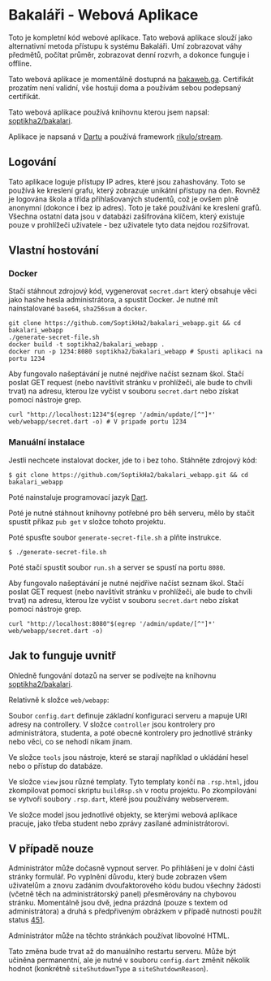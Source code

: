# Bakaláři - Webová Aplikace

Toto je kompletní kód webové aplikace. Tato webová aplikace slouží jako alternativní metoda přístupu k systému Bakaláři. Umí zobrazovat váhy předmětů, počítat průměr, zobrazovat denní rozvrh, a dokonce funguje i offline.

Tato webová aplikace je momentálně dostupná na [bakaweb.ga](https://bakaweb.ga/). Certifikát prozatím není validní, vše hostuji doma a používám sebou podepsaný certifikát.

Tato webová aplikace používá knihovnu kterou jsem napsal: [soptikha2/bakalari](https://github.com/soptikha2/bakalari).

Aplikace je napsaná v [Dartu](https://dartlang.org) a používá framework [rikulo/stream](https://github.com/rikulo/stream/).

## Logování

Tato aplikace loguje přístupy IP adres, které jsou zahashovány. Toto se používá ke kreslení grafu, který zobrazuje unikátní přístupy na den. Rovněž je logována škola a třída přihlašovaných studentů, což je ovšem plně anonymní (dokonce i bez ip adres). Toto je také používání ke kreslení grafů. Všechna ostatní data jsou v databázi zašifrována klíčem, který existuje pouze v prohlížeči uživatele - bez uživatele tyto data nejdou rozšifrovat.

## Vlastní hostování

### Docker

Stačí stáhnout zdrojový kód, vygenerovat `secret.dart` který obsahuje věci jako hashe hesla administrátora, a spustit Docker. Je nutné mít nainstalované `base64`, `sha256sum` a `docker`.
```
git clone https://github.com/SoptikHa2/bakalari_webapp.git && cd bakalari_webapp
./generate-secret-file.sh
docker build -t soptikha2/bakalari_webapp .
docker run -p 1234:8080 soptikha2/bakalari_webapp # Spusti aplikaci na portu 1234
```

Aby fungovalo našeptávání je nutné nejdříve načíst seznam škol. Stačí poslat GET request (nebo navštívit stránku v prohlížeči, ale bude to chvíli trvat) na adresu, kterou lze vyčíst v souboru `secret.dart` nebo získat pomocí nástroje grep.
```
curl "http://localhost:1234"$(egrep '/admin/update/[^"]*' web/webapp/secret.dart -o) # V pripade portu 1234
```

### Manuální instalace

Jestli nechcete instalovat docker, jde to i bez toho. Stáhněte zdrojový kód:

```
$ git clone https://github.com/SoptikHa2/bakalari_webapp.git && cd bakalari_webapp
```

Poté nainstaluje programovací jazyk [Dart](dartlang.org).

Poté je nutné stáhnout knihovny potřebné pro běh serveru, mělo by stačit spustit příkaz `pub get` v složce tohoto projektu.

Poté spusťte soubor `generate-secret-file.sh` a plňte instrukce.
```
$ ./generate-secret-file.sh
```

Poté stačí spustit soubor `run.sh` a server se spustí na portu `8080`.

Aby fungovalo našeptávání je nutné nejdříve načíst seznam škol. Stačí poslat GET request (nebo navštívit stránku v prohlížeči, ale bude to chvíli trvat) na adresu, kterou lze vyčíst v souboru `secret.dart` nebo získat pomocí nástroje grep.
```
curl "http://localhost:8080"$(egrep '/admin/update/[^"]*' web/webapp/secret.dart -o)
```

## Jak to funguje uvnitř

Ohledně fungování dotazů na server se podívejte na knihovnu [soptikha2/bakalari](https://github.com/soptikha2/bakalari).

Relativně k složce `web/webapp`:

Soubor `config.dart` definuje základní konfiguraci serveru a mapuje URI adresy na controllery. V složce `controller` jsou kontrolery pro administrátora, studenta, a poté obecné kontrolery pro jednotlivé stránky nebo věci, co se nehodí nikam jinam.

Ve složce `tools` jsou nástroje, které se starají například o ukládání hesel nebo o přístup do databáze.

Ve složce `view` jsou různé templaty. Tyto templaty končí na `.rsp.html`, jdou zkompilovat pomocí skriptu `buildRsp.sh` v rootu projektu. Po zkompilování se vytvoří soubory `.rsp.dart`, které jsou používány webserverem.

Ve složce model jsou jednotlivé objekty, se kterými webová aplikace pracuje, jako třeba student nebo zprávy zasílané administrátorovi.

## V případě nouze

Administrátor může dočasně vypnout server. Po přihlášení je v dolní části stránky formulář. Po vyplnění důvodu, který bude zobrazen všem uživatelům a znovu zadáním dvoufaktorového kódu budou všechny žádosti (včetně těch na administrátorský panel) přesměrovány na chybovou stránku. Momentálně jsou dvě, jedna prázdná (pouze s textem od administrátora) a druhá s předpřiveným obrázkem v případě nutnosti použít status [451](https://en.wikipedia.org/wiki/HTTP_451).

Administrátor může na těchto stránkách používat libovolné HTML.

Tato změna bude trvat až do manuálního restartu serveru. Může být učiněna permanentní, ale je nutné v souboru `config.dart` změnit několik hodnot (konkrétně `siteShutdownType` a `siteShutdownReason`).
